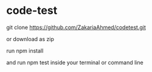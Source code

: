 # code-test

git clone https://github.com/ZakariaAhmed/codetest.git

or download as zip

run npm install 

and run npm test inside your terminal or command line
